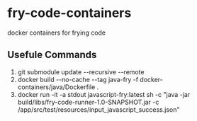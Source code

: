 # fry-code-containers

docker containers for frying code

## Usefule Commands 
1. git submodule update --recursive --remote
2. docker build --no-cache --tag java-fry -f docker-containers/java/Dockerfile .
3. docker run -it -a stdout javascript-fry:latest sh -c "java -jar build/libs/fry-code-runner-1.0-SNAPSHOT.jar -c /app/src/test/resources/input_javascript_success.json"